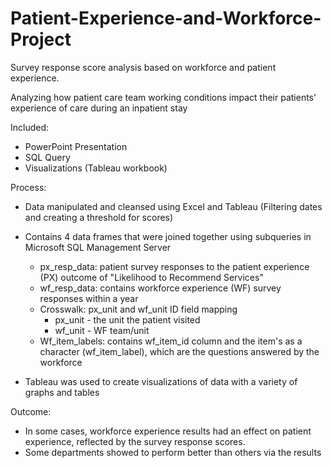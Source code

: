 # Patient-Experience-and-Workforce-Project
Survey response score analysis based on workforce and patient experience.

Analyzing how patient care team working conditions impact their patients’ experience of care during an inpatient stay

Included:

- PowerPoint Presentation
- SQL Query
- Visualizations (Tableau workbook)

Process:

- Data manipulated and cleansed using Excel and Tableau (Filtering dates and creating a threshold for scores)

- Contains 4 data frames that were joined together using subqueries in Microsoft SQL Management Server

	- px_resp_data: patient survey responses to the patient experience (PX) outcome of "Likelihood to Recommend Services"
	- wf_resp_data: contains workforce experience (WF) survey responses within a year
	- Crosswalk: px_unit and wf_unit ID field mapping
		- px_unit - the unit the patient visited
		- wf_unit - WF team/unit
	- Wf_item_labels: contains wf_item_id column and the item's as a character (wf_item_label), which are the questions answered by the workforce
	
- Tableau was used to create visualizations of data with a variety of graphs and tables
	
Outcome:

- In some cases, workforce experience results had an effect on patient experience, reflected by the survey response scores.
- Some departments showed to perform better than others via the results 


 
